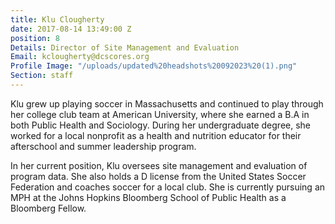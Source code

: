 ```yaml
---
title: Klu Clougherty
date: 2017-08-14 13:49:00 Z
position: 8
Details: Director of Site Management and Evaluation
Email: kclougherty@dcscores.org
Profile Image: "/uploads/updated%20headshots%20092023%20(1).png"
Section: staff
---
```


Klu grew up playing soccer in Massachusetts and continued to play through her college club team at American University, where she earned a B.A in both Public Health and Sociology. During her undergraduate degree, she worked for a local nonprofit as a health and nutrition educator for their afterschool and summer leadership program.

In her current position, Klu oversees site management and evaluation of program data. She also holds a D license from the United States Soccer Federation and coaches soccer for a local club. She is currently pursuing an MPH at the Johns Hopkins Bloomberg School of Public Health as a Bloomberg Fellow. 